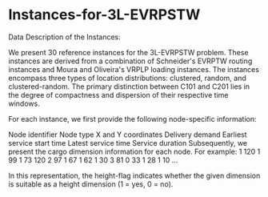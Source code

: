 # Instances-for-3L-EVRPSTW
Data Description of the Instances:

We present 30 reference instances for the 3L-EVRPSTW problem. These instances are derived from a combination of Schneider's EVRPTW routing instances and Moura and Oliveira's VRPLP loading instances. The instances encompass three types of location distributions: clustered, random, and clustered-random. The primary distinction between C101 and C201 lies in the degree of compactness and dispersion of their respective time windows.

For each instance, we first provide the following node-specific information:

Node identifier
Node type
X and Y coordinates
Delivery demand
Earliest service start time
Latest service time
Service duration
Subsequently, we present the cargo dimension information for each node. For example:
1 120 1 99 1 73 120 2 97 1 67 1 62 1 30 3 81 0 33 1 28 1 10 ...

In this representation, the height-flag indicates whether the given dimension is suitable as a height dimension (1 \= yes, 0 \= no).
